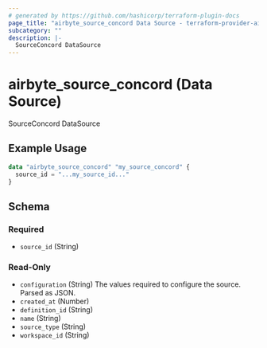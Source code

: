```yaml
---
# generated by https://github.com/hashicorp/terraform-plugin-docs
page_title: "airbyte_source_concord Data Source - terraform-provider-airbyte"
subcategory: ""
description: |-
  SourceConcord DataSource
---
```


# airbyte_source_concord (Data Source)

SourceConcord DataSource

## Example Usage

```terraform
data "airbyte_source_concord" "my_source_concord" {
  source_id = "...my_source_id..."
}
```

<!-- schema generated by tfplugindocs -->
## Schema

### Required

- `source_id` (String)

### Read-Only

- `configuration` (String) The values required to configure the source. Parsed as JSON.
- `created_at` (Number)
- `definition_id` (String)
- `name` (String)
- `source_type` (String)
- `workspace_id` (String)
